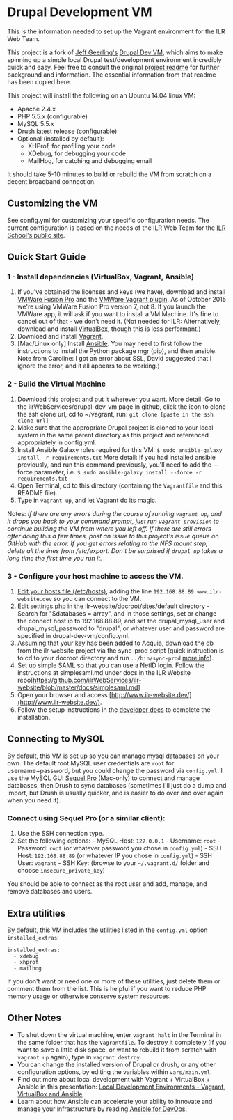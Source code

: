 # Drupal Development VM

This is the information needed to set up the Vagrant environment for the ILR Web Team.

This project is a fork of [Jeff Geerling's](https://github.com/geerlingguy) [Drupal Dev VM](https://github.com/geerlingguy/drupal-dev-vm), which aims to make spinning up a simple local Drupal test/development environment incredibly quick and easy. Feel free to consult the original [project readme](README-prefork.md) for further background and information. The essential information from that readme has been copied here.

This project will install the following on an Ubuntu 14.04 linux VM:

  - Apache 2.4.x
  - PHP 5.5.x (configurable)
  - MySQL 5.5.x
  - Drush latest release (configurable)
  - Optional (installed by default):
    - XHProf, for profiling your code
    - XDebug, for debugging your code
    - MailHog, for catching and debugging email

It should take 5-10 minutes to build or rebuild the VM from scratch on a decent broadband connection.

## Customizing the VM

See config.yml for customizing your specific configuration needs. The current configuration is based on the needs of the ILR Web Team for the [ILR School's public site](https://github.com/ilrWebServices/ilr-website).

## Quick Start Guide

### 1 - Install dependencies (VirtualBox, Vagrant, Ansible)

  1. If you've obtained the licenses and keys (we have), download and install [VMWare Fusion Pro](http://www.vmware.com/products/fusion/fusion-evaluation) and the [VMWare Vagrant plugin](https://www.vagrantup.com/vmware). As of October 2015 we're using VMWare Fusion Pro version 7, not 8. If you launch the VMWare app, it will ask if you want to install a VM Machine. It's fine to cancel out of that - we don't need it. (Not needed for ILR: Alternatively, download and install [VirtualBox](https://www.virtualbox.org/wiki/Downloads), though this is less performant.)
  2. Download and install [Vagrant](http://www.vagrantup.com/downloads.html).
  3. [Mac/Linux only] Install [Ansible](http://docs.ansible.com/intro_installation.html). You may need to first follow the instructions to install the Python package mgr (pip), and then ansible. Note from Caroline: I got an error about SSL, David suggested that I ignore the error, and it all appears to be working.)

### 2 - Build the Virtual Machine

  1. Download this project and put it wherever you want. More detail: Go to the ilrWebServices/drupal-dev-vm page in github, click the icon to clone the ssh clone url, cd to ~/vagrant, run: `git clone [paste in the ssh clone url]`
  2. Make sure that the appropriate Drupal project is cloned to your local system in the same parent directory as this project and referenced appropriately in config.yml.
  3. Install Ansible Galaxy roles required for this VM: `$ sudo ansible-galaxy install -r requirements.txt` More detail: If you had installed ansible previously, and run this command previously, you'll need to add the --force parameter, i.e. `$ sudo ansible-galaxy install --force -r requirements.txt`
  4. Open Terminal, cd to this directory (containing the `Vagrantfile` and this README file).
  5. Type in `vagrant up`, and let Vagrant do its magic.

Notes:
*If there are any errors during the course of running `vagrant up`, and it drops you back to your command prompt, just run `vagrant provision` to continue building the VM from where you left off. If there are still errors after doing this a few times, post an issue to this project's issue queue on GitHub with the error.*
*If you get errors relating to the NFS mount step, delete all the lines from /etc/export.*
*Don't be surprised if `drupal up` takes a long time the first time you run it.*

### 3 - Configure your host machine to access the VM.

  1. [Edit your hosts file (/etc/hosts)](http://www.rackspace.com/knowledge_center/article/how-do-i-modify-my-hosts-file), adding the line `192.168.88.89 www.ilr-website.dev` so you can connect to the VM.
  2. Edit settings.php in the ilr-website/docroot/sites/default directory - Search for "$databases = array", and in those settings, set or change the connect host ip to 192.168.88.89, and set the drupal_mysql_user and drupal_mysql_password to "drupal", or whatever user and password are specified in drupal-dev-vm/config.yml.
  3. Assuming that your key has been added to Acquia, download the db from the ilr-website project via the sync-prod script (quick instruction is to cd to your docroot directory and run `../bin/sync-prod` [more info](https://github.com/ilrWebServices/ilr-website/blob/master/bin/sync-prod)).
  4. Set up simple SAML so that you can use a NetID login. Follow the instructions at simplesaml.md under docs in the ILR Website repo[https://github.com/ilrWebServices/ilr-website/blob/master/docs/simplesaml.md]
  5. Open your browser and access [http://www.ilr-website.dev/](http://www.ilr-website.dev/).
  6. Follow the setup instructions in the [developer docs](https://github.com/ilrWebServices/ilr-website/blob/master/docs/installation.md) to complete the installation.


## Connecting to MySQL

By default, this VM is set up so you can manage mysql databases on your own. The default root MySQL user credentials are `root` for username+password, but you could change the password via `config.yml`. I use the MySQL GUI [Sequel Pro](http://www.sequelpro.com/) (Mac-only) to connect and manage databases, then Drush to sync databases (sometimes I'll just do a dump and import, but Drush is usually quicker, and is easier to do over and over again when you need it).

### Connect using Sequel Pro (or a similar client):

  1. Use the SSH connection type.
  2. Set the following options:
    - MySQL Host: `127.0.0.1`
    - Username: `root`
    - Password: `root` (or whatever password you chose in `config.yml`)
    - SSH Host: `192.168.88.89` (or whatever IP you chose in `config.yml`)
    - SSH User: `vagrant`
    - SSH Key: (browse to your `~/.vagrant.d/` folder and choose `insecure_private_key`)

You should be able to connect as the root user and add, manage, and remove databases and users.

## Extra utilities

By default, this VM includes the utilities listed in the `config.yml` option `installed_extras`:

    installed_extras:
      - xdebug
      - xhprof
      - mailhog

If you don't want or need one or more of these utilities, just delete them or comment them from the list. This is helpful if you want to reduce PHP memory usage or otherwise conserve system resources.

## Other Notes

  - To shut down the virtual machine, enter `vagrant halt` in the Terminal in the same folder that has the `Vagrantfile`. To destroy it completely (if you want to save a little disk space, or want to rebuild it from scratch with `vagrant up` again), type in `vagrant destroy`.
  - You can change the installed version of Drupal or drush, or any other configuration options, by editing the variables within `vars/main.yml`.
  - Find out more about local development with Vagrant + VirtualBox + Ansible in this presentation: [Local Development Environments - Vagrant, VirtualBox and Ansible](http://www.slideshare.net/geerlingguy/local-development-on-virtual-machines-vagrant-virtualbox-and-ansible).
  - Learn about how Ansible can accelerate your ability to innovate and manage your infrastructure by reading [Ansible for DevOps](https://leanpub.com/ansible-for-devops).
